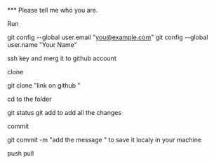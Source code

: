 *** Please tell me who you are.

Run

  git config --global user.email "you@example.com"
  git config --global user.name "Your Name"

ssh key and merg it to github account


clone 

git clone "link on github "

cd to the folder 

git status 
git add  to add all the changes 

commit 

git commit -m "add the message " to save it localy in your machine

push
pull

